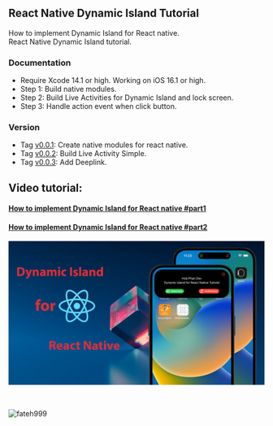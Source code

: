 ## React Native Dynamic Island Tutorial
How to implement Dynamic Island for React native.</br>
React Native Dynamic Island tutorial.</br>

### Documentation
- Require Xcode 14.1 or high. Working on iOS 16.1 or high.</br>
- Step 1: Build native modules.</br>
- Step 2: Build Live Activities for Dynamic Island and lock screen.</br>
- Step 3: Handle action event when click button.</br>

### Version
- Tag [v0.0.1](https://github.com/hoaphantn7604/react-native-dynamic-island-tutorial/tree/v0.0.1): Create native modules for react native.</br>
- Tag [v0.0.2](https://github.com/hoaphantn7604/react-native-dynamic-island-tutorial/tree/v0.0.2): Build Live Activity Simple.</br>
- Tag [v0.0.3](https://github.com/hoaphantn7604/react-native-dynamic-island-tutorial/tree/v0.0.3): Add Deeplink.</br>

## Video tutorial:
#### [How to implement Dynamic Island for React native #part1](https://youtu.be/WelhUZhWSGg)
#### [How to implement Dynamic Island for React native #part2](https://youtu.be/cdxp_qOb54Y)

![demo](./demo/dynamic_island_for_react_native_tutorial.jpg)

<br><p><a href="https://www.buymeacoffee.com/hoaphantn"> <img align="left" src="https://cdn.buymeacoffee.com/buttons/v2/default-yellow.png" height="50" width="210" alt="fateh999" /></a></p><br><br><br>


